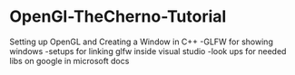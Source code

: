 # OpenGl-TheCherno-Tutorial
Setting up OpenGL and Creating a Window in C++
-GLFW for showing windows
-setups for linking glfw inside visual studio
-look ups for needed libs on google in microsoft docs
